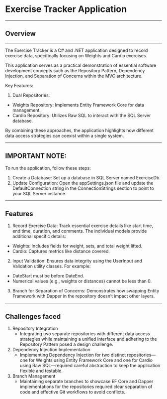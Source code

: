 # Exercise Tracker Application

----
## Overview

---

The Exercise Tracker is a C# and .NET application designed to record exercise data, specifically focusing on Weights and Cardio exercises.

This application serves as a practical demonstration of essential software development concepts such as the Repository Pattern, Dependency Injection, and Separation of Concerns within the MVC architecture.

Key Features:
1. Dual Repositories:
- Weights Repository: Implements Entity Framework Core for data management.
- Cardio Repository: Utilizes Raw SQL to interact with the SQL Server database.

By combining these approaches, the application highlights how different data access strategies can coexist within a single system.

---
## IMPORTANT NOTE:
To run the application, follow these steps:

1. Create a Database: Set up a database in SQL Server named ExerciseDb.
2. Update Configuration: Open the appSettings.json file and update the DefaultConnection string in the ConnectionStrings section to point to your SQL Server instance.
---

## Features

1. Record Exercise Data: Track essential exercise details like start time, end time, duration, and comments. The individual models provide additional specific details:

- Weights: Includes fields for weight, sets, and total weight lifted.
- Cardio: Captures metrics like distance covered.

2. Input Validation: Ensures data integrity using the UserInput and Validation utility classes. For example:

- DateStart must be before DateEnd.
- Numerical values (e.g., weights or distances) cannot be less than 0.
3. Branch for Separation of Concerns: Demonstrates how swapping Entity Framework with Dapper in the repository doesn’t impact other layers.


--- 
## Challenges faced

1. Repository Integration
    - Integrating two separate repositories with different data access strategies while maintaining a unified interface and adhering to the Repository Pattern posed a design challenge.
2. Dependency Injection Implementation
    - Implementing Dependency Injection for two distinct repositories—one for Weights using Entity Framework Core and one for Cardio using Raw SQL—required careful abstraction to keep the application flexible and testable.
3. Branch Management
    - Maintaining separate branches to showcase EF Core and Dapper implementations for the repositories required clear separation of code and effective Git workflows to avoid conflicts.